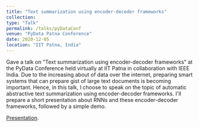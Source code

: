 ```yaml
---
title: "Text summarization using encoder-decoder frameworks"
collection:
type: "Talk"
permalink: /talks/pyDataConf
venue: "PyData Patna Conference"
date: 2020-12-05
location: "IIT Patna, India"
---
```


Gave a talk on "Text summarization using encoder-decoder frameworks" at the PyData Conference held virtually at IIT Patna in collaboration with IEEE India. Due to the increasing about of data over the internet, preparing smart systems that can prepare gist of large text documents is becoming important. Hence, in this talk, I choose to speak on the topic of automatic abstractive text summarization using encoder-decoder frameworks. I'll prepare a short presentation about RNNs and these encoder-decoder frameworks, followed by a simple demo.

[Presentation](https://docs.google.com/presentation/d/1jYnMj38tzA-5BI0Bv6-O6zjkJ9K6H3sDGthjYJ271k0/edit?usp=sharing).